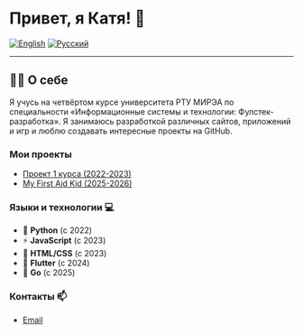 # Привет, я Катя! 👋

[![English](https://img.shields.io/badge/lang-EN-blue)](README_EN.md)
[![Русский](https://img.shields.io/badge/lang-RU-red)](README_RU.md)

---

## 👨‍💻 О себе

Я учусь на четвёртом курсе университета РТУ МИРЭА по специальности  «Информационные системы и технологии: Фулстек-разработка».
Я занимаюсь разработкой различных сайтов, приложений и игр и люблю создавать интересные проекты на GitHub.

### Мои проекты
- [Проект 1 курса (2022-2023)](https://github.com/KatrinKH/battleship.git)
- [My First Aid Kid (2025-2026)](https://github.com/KatrinKH/my_first_aid_kit.git)

### Языки и технологии 💻
- 🐍 **Python** (с 2022)
- ⚡ **JavaScript** (с 2023)
- 🎨 **HTML/CSS** (с 2023)
- 📱 **Flutter** (с 2024)
- 🐹 **Go** (с 2025)

### Контакты 📫
- [Email](mailto:normik2605@gmail.com)  
